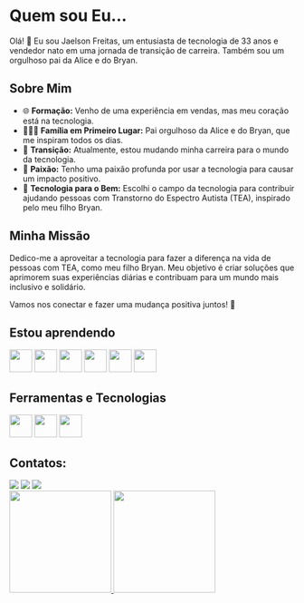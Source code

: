 # Quem sou Eu...

Olá! 👋 Eu sou Jaelson Freitas, um entusiasta de tecnologia de 33 anos e vendedor nato em uma jornada de transição de carreira. Também sou um orgulhoso pai da Alice e do Bryan.

## Sobre Mim

- 🌐 **Formação:** Venho de uma experiência em vendas, mas meu coração está na tecnologia.
- 👨‍👧‍👦 **Família em Primeiro Lugar:** Pai orgulhoso da Alice e do Bryan, que me inspiram todos os dias.
- 💼 **Transição:** Atualmente, estou mudando minha carreira para o mundo da tecnologia.
- 🚀 **Paixão:** Tenho uma paixão profunda por usar a tecnologia para causar um impacto positivo.
- 🤖 **Tecnologia para o Bem:** Escolhi o campo da tecnologia para contribuir ajudando pessoas com Transtorno do Espectro Autista (TEA), inspirado pelo meu filho Bryan.

## Minha Missão

Dedico-me a aproveitar a tecnologia para fazer a diferença na vida de pessoas com TEA, como meu filho Bryan. Meu objetivo é criar soluções que aprimorem suas experiências diárias e contribuam para um mundo mais inclusivo e solidário.

Vamos nos conectar e fazer uma mudança positiva juntos! 🚀

## Estou aprendendo
<div>
<img loading="lazy" src="https://cdn.jsdelivr.net/gh/devicons/devicon/icons/java/java-original.svg" width="40" height="40"/> <img loading="lazy" src="https://cdn.jsdelivr.net/gh/devicons/devicon/icons/linux/linux-original.svg" width="40" height="40"/>
<img src="https://cdn.jsdelivr.net/gh/devicons/devicon/icons/javascript/javascript-original.svg" width="40" height="40"/>
<img src="https://cdn.jsdelivr.net/gh/devicons/devicon/icons/html5/html5-original.svg" width="40" height="40"/>
<img src="https://cdn.jsdelivr.net/gh/devicons/devicon/icons/python/python-original.svg" width="40" height="40" />
<img src="https://cdn.jsdelivr.net/gh/devicons/devicon/icons/css3/css3-original-wordmark.svg" width="40" height="40"/>
</div>

## Ferramentas e Tecnologias

<img loading="lazy" src="https://cdn.jsdelivr.net/gh/devicons/devicon/icons/git/git-original.svg" width="40" height="40"/>
<img src="https://cdn.jsdelivr.net/gh/devicons/devicon/icons/angularjs/angularjs-original.svg" width="40" height="40"/>
<img src="https://cdn.jsdelivr.net/gh/devicons/devicon/icons/react/react-original.svg" width="40" height="40"/>



## Contatos:

<div>
<a href="https://www.instagram.com/jaelson.jfreitas/" target="_blank"><img loading="lazy" src="https://img.shields.io/badge/-Instagram-%23E4405F?style=for-the-badge&logo=instagram&logoColor=white" target="_blank"></a>
<a href = "jaelsonfreitas@gmail.com"><img loading="lazy" src="https://img.shields.io/badge/Gmail-D14836?style=for-the-badge&logo=gmail&logoColor=white" target="_blank"></a>
<a href="https://www.linkedin.com/in/jaelsonfreitas/" target="_blank"><img loading="lazy" src="https://img.shields.io/badge/-LinkedIn-%230077B5?style=for-the-badge&logo=linkedin&logoColor=white" target="_blank"></a>   

</div>

<div>
  <a href="https://github.com/jaelsonfreitas">
    <img loading="lazy" height="180em" src="https://github-readme-stats.vercel.app/api/top-langs/?username=jaelsonfreitas&layout=compact&langs_count=7&theme=dracula"/>
    <img loading="lazy" height="180em" src="https://github-readme-stats.vercel.app/api?username=jaelsonfreitas&show_icons=true&theme=dracula&include_all_commits=true&count_private=true"/>
    
  
  </a>
</div>

